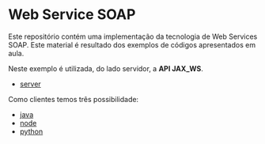 # Web Service SOAP
Este repositório contém uma implementação da tecnologia de Web Services SOAP. Este material é resultado dos exemplos de códigos apresentados em aula.


Neste exemplo é utilizada, do lado servidor, a **API JAX_WS**.
- [server](server-java)

Como clientes temos três possibilidade:
- [java](client-java)
- [node](client-node)
- [python](client-python)
